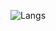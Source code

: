 ![Langs](https://github-readme-stats.vercel.app/api/top-langs/?username=Generalisk&layout=compact&theme=highcontrast)
